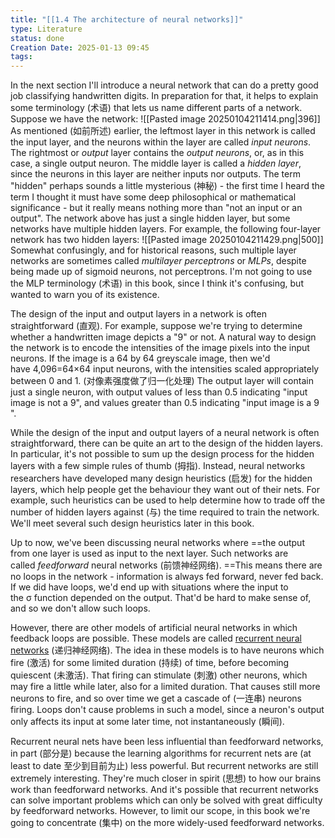 ```yaml
---
title: "[[1.4 The architecture of neural networks]]"
type: Literature
status: done
Creation Date: 2025-01-13 09:45
tags:
---
```

In the next section I'll introduce a neural network that can do a pretty good job classifying handwritten digits. In preparation for that, it helps to explain some terminology (术语) that lets us name different parts of a network. Suppose we have the network:
![[Pasted image 20250104211414.png|396]]
As mentioned (如前所述) earlier, the leftmost layer in this network is called the input layer, and the neurons within the layer are called _input neurons_. The rightmost or _output_ layer contains the _output neurons_, or, as in this case, a single output neuron. The middle layer is called a _hidden layer_, since the neurons in this layer are neither inputs nor outputs. The term "hidden" perhaps sounds a little mysterious (神秘) - the first time I heard the term I thought it must have some deep philosophical or mathematical significance - but it really means nothing more than "not an input or an output". The network above has just a single hidden layer, but some networks have multiple hidden layers. For example, the following four-layer network has two hidden layers:
![[Pasted image 20250104211429.png|500]]
Somewhat confusingly, and for historical reasons, such multiple layer networks are sometimes called _multilayer perceptrons_ or _MLPs_, despite being made up of sigmoid neurons, not perceptrons. I'm not going to use the MLP terminology (术语) in this book, since I think it's confusing, but wanted to warn you of its existence.

The design of the input and output layers in a network is often straightforward (直观). For example, suppose we're trying to determine whether a handwritten image depicts a "9" or not. A natural way to design the network is to encode the intensities of the image pixels into the input neurons. If the image is a 64 by 64 greyscale image, then we'd have 4,096=64×64 input neurons, with the intensities scaled appropriately between 0 and 1. (对像素强度做了归一化处理) The output layer will contain just a single neuron, with output values of less than 0.5 indicating "input image is not a 9", and values greater than 0.5 indicating "input image is a 9 ".

While the design of the input and output layers of a neural network is often straightforward, there can be quite an art to the design of the hidden layers. In particular, it's not possible to sum up the design process for the hidden layers with a few simple rules of thumb (拇指). Instead, neural networks researchers have developed many design heuristics (启发) for the hidden layers, which help people get the behaviour they want out of their nets. For example, such heuristics can be used to help determine how to trade off the number of hidden layers against (与) the time required to train the network. We'll meet several such design heuristics later in this book.

Up to now, we've been discussing neural networks where ==the output from one layer is used as input to the next layer. Such networks are called _feedforward_ neural networks (前馈神经网络). ==This means there are no loops in the network - information is always fed forward, never fed back. If we did have loops, we'd end up with situations where the input to the σ function depended on the output. That'd be hard to make sense of, and so we don't allow such loops.

However, there are other models of artificial neural networks in which feedback loops are possible. These models are called [recurrent neural networks](http://en.wikipedia.org/wiki/Recurrent_neural_network) (递归神经网络). The idea in these models is to have neurons which fire (激活) for some limited duration (持续) of time, before becoming quiescent (未激活). That firing can stimulate (刺激) other neurons, which may fire a little while later, also for a limited duration. That causes still more neurons to fire, and so over time we get a cascade of (一连串) neurons firing. Loops don't cause problems in such a model, since a neuron's output only affects its input at some later time, not instantaneously (瞬间).

Recurrent neural nets have been less influential than feedforward networks, in part (部分是) because the learning algorithms for recurrent nets are (at least to date 至少到目前为止) less powerful. But recurrent networks are still extremely interesting. They're much closer in spirit (思想) to how our brains work than feedforward networks. And it's possible that recurrent networks can solve important problems which can only be solved with great difficulty by feedforward networks. However, to limit our scope, in this book we're going to concentrate (集中) on the more widely-used feedforward networks.